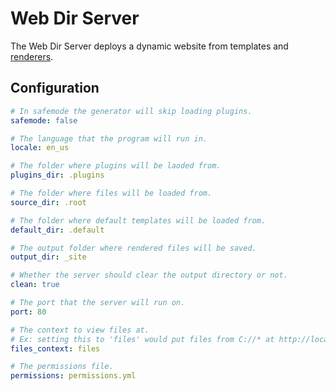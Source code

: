 # Web Dir Server

The Web Dir Server deploys a dynamic website from templates and [renderers](/webdir/api/renderer).

## Configuration

```yml
# In safemode the generator will skip loading plugins.
safemode: false

# The language that the program will run in.
locale: en_us

# The folder where plugins will be laoded from.
plugins_dir: .plugins

# The folder where files will be loaded from.
source_dir: .root

# The folder where default templates will be loaded from.
default_dir: .default

# The output folder where rendered files will be saved.
output_dir: _site

# Whether the server should clear the output directory or not.
clean: true

# The port that the server will run on.
port: 80

# The context to view files at.
# Ex: setting this to 'files' would put files from C://* at http://localhost/files/C:/*    ← here
files_context: files

# The permissions file.
permissions: permissions.yml
```